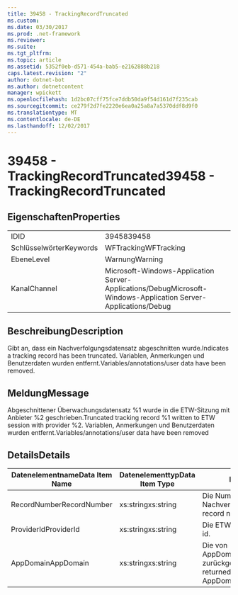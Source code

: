 ```yaml
---
title: 39458 - TrackingRecordTruncated
ms.custom: 
ms.date: 03/30/2017
ms.prod: .net-framework
ms.reviewer: 
ms.suite: 
ms.tgt_pltfrm: 
ms.topic: article
ms.assetid: 5352f0eb-d571-454a-bab5-e2162888b218
caps.latest.revision: "2"
author: dotnet-bot
ms.author: dotnetcontent
manager: wpickett
ms.openlocfilehash: 1d2bc07cff75fce7ddb50da9f54d161d7f235cab
ms.sourcegitcommit: ce279f2d7fe2220e6ea0a25a8a7a5370ddf8d9f0
ms.translationtype: MT
ms.contentlocale: de-DE
ms.lasthandoff: 12/02/2017
---
```

# <a name="39458---trackingrecordtruncated"></a><span data-ttu-id="f83ae-102">39458 - TrackingRecordTruncated</span><span class="sxs-lookup"><span data-stu-id="f83ae-102">39458 - TrackingRecordTruncated</span></span>
## <a name="properties"></a><span data-ttu-id="f83ae-103">Eigenschaften</span><span class="sxs-lookup"><span data-stu-id="f83ae-103">Properties</span></span>  
  
|||  
|-|-|  
|<span data-ttu-id="f83ae-104">ID</span><span class="sxs-lookup"><span data-stu-id="f83ae-104">ID</span></span>|<span data-ttu-id="f83ae-105">39458</span><span class="sxs-lookup"><span data-stu-id="f83ae-105">39458</span></span>|  
|<span data-ttu-id="f83ae-106">Schlüsselwörter</span><span class="sxs-lookup"><span data-stu-id="f83ae-106">Keywords</span></span>|<span data-ttu-id="f83ae-107">WFTracking</span><span class="sxs-lookup"><span data-stu-id="f83ae-107">WFTracking</span></span>|  
|<span data-ttu-id="f83ae-108">Ebene</span><span class="sxs-lookup"><span data-stu-id="f83ae-108">Level</span></span>|<span data-ttu-id="f83ae-109">Warnung</span><span class="sxs-lookup"><span data-stu-id="f83ae-109">Warning</span></span>|  
|<span data-ttu-id="f83ae-110">Kanal</span><span class="sxs-lookup"><span data-stu-id="f83ae-110">Channel</span></span>|<span data-ttu-id="f83ae-111">Microsoft-Windows-Application Server-Applications/Debug</span><span class="sxs-lookup"><span data-stu-id="f83ae-111">Microsoft-Windows-Application Server-Applications/Debug</span></span>|  
  
## <a name="description"></a><span data-ttu-id="f83ae-112">Beschreibung</span><span class="sxs-lookup"><span data-stu-id="f83ae-112">Description</span></span>  
 <span data-ttu-id="f83ae-113">Gibt an, dass ein Nachverfolgungsdatensatz abgeschnitten wurde.</span><span class="sxs-lookup"><span data-stu-id="f83ae-113">Indicates a tracking record has been truncated.</span></span> <span data-ttu-id="f83ae-114">Variablen, Anmerkungen und Benutzerdaten wurden entfernt.</span><span class="sxs-lookup"><span data-stu-id="f83ae-114">Variables/annotations/user data have been removed.</span></span>  
  
## <a name="message"></a><span data-ttu-id="f83ae-115">Meldung</span><span class="sxs-lookup"><span data-stu-id="f83ae-115">Message</span></span>  
 <span data-ttu-id="f83ae-116">Abgeschnittener Überwachungsdatensatz %1 wurde in die ETW-Sitzung mit Anbieter %2 geschrieben.</span><span class="sxs-lookup"><span data-stu-id="f83ae-116">Truncated tracking record %1 written to ETW session with provider %2.</span></span> <span data-ttu-id="f83ae-117">Variablen, Anmerkungen und Benutzerdaten wurden entfernt.</span><span class="sxs-lookup"><span data-stu-id="f83ae-117">Variables/annotations/user data have been removed</span></span>  
  
## <a name="details"></a><span data-ttu-id="f83ae-118">Details</span><span class="sxs-lookup"><span data-stu-id="f83ae-118">Details</span></span>  
  
|<span data-ttu-id="f83ae-119">Datenelementname</span><span class="sxs-lookup"><span data-stu-id="f83ae-119">Data Item Name</span></span>|<span data-ttu-id="f83ae-120">Datenelementtyp</span><span class="sxs-lookup"><span data-stu-id="f83ae-120">Data Item Type</span></span>|<span data-ttu-id="f83ae-121">Beschreibung</span><span class="sxs-lookup"><span data-stu-id="f83ae-121">Description</span></span>|  
|--------------------|--------------------|-----------------|  
|<span data-ttu-id="f83ae-122">RecordNumber</span><span class="sxs-lookup"><span data-stu-id="f83ae-122">RecordNumber</span></span>|<span data-ttu-id="f83ae-123">xs:string</span><span class="sxs-lookup"><span data-stu-id="f83ae-123">xs:string</span></span>|<span data-ttu-id="f83ae-124">Die Nummer des Nachverfolgungsdatensatzes.</span><span class="sxs-lookup"><span data-stu-id="f83ae-124">The tracking record number.</span></span>|  
|<span data-ttu-id="f83ae-125">ProviderId</span><span class="sxs-lookup"><span data-stu-id="f83ae-125">ProviderId</span></span>|<span data-ttu-id="f83ae-126">xs:string</span><span class="sxs-lookup"><span data-stu-id="f83ae-126">xs:string</span></span>|<span data-ttu-id="f83ae-127">Die ETW-Anbieter-ID.</span><span class="sxs-lookup"><span data-stu-id="f83ae-127">The ETW provider id.</span></span>|  
|<span data-ttu-id="f83ae-128">AppDomain</span><span class="sxs-lookup"><span data-stu-id="f83ae-128">AppDomain</span></span>|<span data-ttu-id="f83ae-129">xs:string</span><span class="sxs-lookup"><span data-stu-id="f83ae-129">xs:string</span></span>|<span data-ttu-id="f83ae-130">Die von AppDomain.CurrentDomain.FriendlyName zurückgegebene Zeichenfolge.</span><span class="sxs-lookup"><span data-stu-id="f83ae-130">The string returned by AppDomain.CurrentDomain.FriendlyName.</span></span>|
